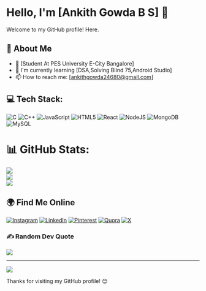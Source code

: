 # Hello, I'm [Ankith Gowda B S] 👋

Welcome to my GitHub profile! Here.

## 🧐 About Me
- 💼 [Student At PES University E-City Bangalore]
- 🌱 I'm currently learning [DSA,Solving Blind 75,Android Studio]
- 📫 How to reach me: [ankithgowda24680@gmail.com]

## 💻 Tech Stack:
![C](https://img.shields.io/badge/c-%2300599C.svg?style=for-the-badge&logo=c&logoColor=white) 
![C++](https://img.shields.io/badge/c++-%2300599C.svg?style=for-the-badge&logo=c%2B%2B&logoColor=white) 
![JavaScript](https://img.shields.io/badge/javascript-%23323330.svg?style=for-the-badge&logo=javascript&logoColor=%23F7DF1E) 
![HTML5](https://img.shields.io/badge/html5-%23E34F26.svg?style=for-the-badge&logo=html5&logoColor=white)
![React](https://img.shields.io/badge/react-%2320232a.svg?style=for-the-badge&logo=react&logoColor=%2361DAFB) 
![NodeJS](https://img.shields.io/badge/node.js-6DA55F?style=for-the-badge&logo=node.js&logoColor=white) 
![MongoDB](https://img.shields.io/badge/MongoDB-%234ea94b.svg?style=for-the-badge&logo=mongodb&logoColor=white) 
![MySQL](https://img.shields.io/badge/mysql-4479A1.svg?style=for-the-badge&logo=mysql&logoColor=white)

# 📊 GitHub Stats:
![](https://github-readme-stats.vercel.app/api?username=Prajwal246800&theme=highcontrast&hide_border=false&include_all_commits=false&count_private=false)<br/>
![](https://github-readme-streak-stats.herokuapp.com/?user=Prajwal246800&theme=highcontrast&hide_border=false)<br/>
![](https://github-readme-stats.vercel.app/api/top-langs/?username=Prajwal246800&theme=highcontrast&hide_border=false&include_all_commits=false&count_private=false&layout=compact)

## 🌍 Find Me Online
[![Instagram](https://img.shields.io/badge/Instagram-%23E4405F.svg?logo=Instagram&logoColor=white)](https://www.instagram.com/prajwal_246800/) 
[![LinkedIn](https://img.shields.io/badge/LinkedIn-%230077B5.svg?logo=linkedin&logoColor=white)](https://www.linkedin.com/in/ankith-gowda-b-s-5b4bb52a8/)
[![Pinterest](https://img.shields.io/badge/Pinterest-%23E60023.svg?logo=Pinterest&logoColor=white)](https://pin.it/64z5UXy) 
[![Quora](https://img.shields.io/badge/Quora-%23B92B27.svg?logo=Quora&logoColor=white)](https://www.quora.com/profile/Ankith-Gowda-B-S?ch=10&oid=2427933564&share=0f1c9a23&srid=3CSZav&target_type=user) 
[![X](https://img.shields.io/badge/X-black.svg?logo=X&logoColor=white)](https://twitter.com/prajwalbs24680) 

### ✍️ Random Dev Quote
![](https://quotes-github-readme.vercel.app/api?type=horizontal&theme=radical)

---
[![](https://visitcount.itsvg.in/api?id=Prajwal246800&icon=0&color=0)](https://visitcount.itsvg.in)

Thanks for visiting my GitHub profile! 😊
